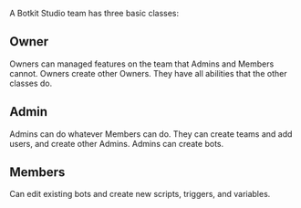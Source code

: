 A Botkit Studio team has three basic classes:

Owner
-
 Owners can managed features on the team that Admins and Members cannot. Owners create other Owners. They have all abilities that the other classes do. 
 
Admin
-
Admins can do whatever Members can do. They can create teams and add users, and create other Admins. Admins can create bots.

Members
-
Can edit existing bots and create new scripts, triggers, and variables.